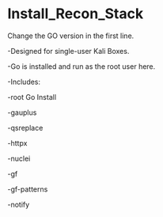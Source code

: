# Install_Recon_Stack
Change the GO version in the first line.

-Designed for single-user Kali Boxes.

-Go is installed and run as the root user here.

-Includes:

-root Go Install

-gauplus

-qsreplace

-httpx

-nuclei

-gf

-gf-patterns

-notify
